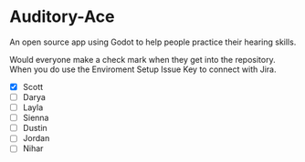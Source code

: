 # Auditory-Ace
An open source app using Godot to help people practice their hearing skills.

Would everyone make a check mark when they get into the repository.
When you do use the Enviroment Setup Issue Key to connect with Jira.

- [X] Scott
- [ ] Darya
- [ ] Layla
- [ ] Sienna
- [ ] Dustin
- [ ] Jordan
- [ ] Nihar

